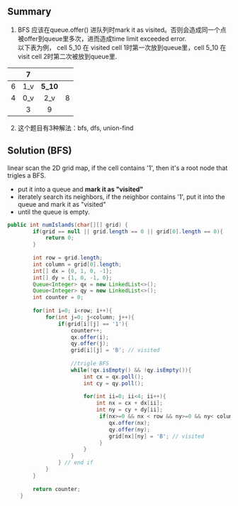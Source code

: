 ## Summary
1. BFS 应该在queue.offer() 进队列时mark it as visited。否则会造成同一个点被offer到queue里多次，进而造成time limit exceeded error.  
以下表为例， cell 5_10 在 visited cell 1时第一次放到queue里，cell 5_10 在visit cell 2时第二次被放到queue里.

|        | 7           |    |   |   
| :-----:|:-----:| :-----:|:-----:|
| 6     | 1_v | **5_10** |     |  
| 4     | 0_v      |   2_v | 8 |
|  | 3      |    9 |    |


2. 这个题目有3种解法：bfs, dfs, union-find

## Solution (BFS)
linear scan the 2D grid map, if the cell contains '1', then it's a root node that trigles a BFS.  
* put it into a queue and **mark it as "visited"**  
* iterately search its neighbors, if the neighbor contains '1', put it into the queue and mark it as "visited"  
* until the queue is empty. 

```java
public int numIslands(char[][] grid) {
        if(grid == null || grid.length == 0 || grid[0].length == 0){
            return 0;
        }
        
        int row = grid.length;
        int column = grid[0].length;
        int[] dx = {0, 1, 0, -1};
        int[] dy = {1, 0, -1, 0};
        Queue<Integer> qx = new LinkedList<>();
        Queue<Integer> qy = new LinkedList<>();
        int counter = 0;
        
        for(int i=0; i<row; i++){
            for(int j=0; j<column; j++){
                if(grid[i][j] == '1'){
                    counter++;
                    qx.offer(i);
                    qy.offer(j);
                    grid[i][j] = 'B'; // visited
                    
                    //trigle BFS
                    while(!qx.isEmpty() && !qy.isEmpty()){
                        int cx = qx.poll();
                        int cy = qy.poll();
                        
                        for(int ii=0; ii<4; ii++){
                            int nx = cx + dx[ii];
                            int ny = cy + dy[ii];
                             if(nx>=0 && nx < row && ny>=0 && ny< column && grid[nx][ny] == '1'){
                                qx.offer(nx);
                                qy.offer(ny);
                                grid[nx][ny] = 'B'; // visited
                             }
                        }     
                    }
                } // end if
            }
        }
        
        return counter;
    }
```
